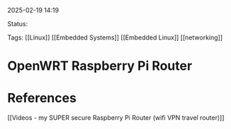 
2025-02-19 14:19

Status:

Tags: [[Linux]] [[Embedded Systems]] [[Embedded Linux]] [[networking]]

# OpenWRT Raspberry Pi Router






# References
[[Videos - my SUPER secure Raspberry Pi Router (wifi VPN travel router)]]
